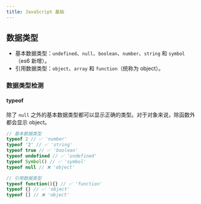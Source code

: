 ```yaml
---
title: JavaScript 基础
---
```


## 数据类型

- 基本数据类型：`undefined`、`null`、`boolean`、`number`、`string` 和 `symbol`（es6 新增）。
- 引用数据类型：`object`、`array` 和 `function`（统称为 object）。

### 数据类型检测

#### typeof

除了 `null` 之外的基本数据类型都可以显示正确的类型。对于对象来说，除函数外都会显示 object。

```js
// 基本数据类型
typeof 2 // ✅ 'number'
typeof '2' // ✅ 'string'
typeof true // ✅ 'boolean'
typeof undefined // ✅ 'undefined'
typeof Symbol() // ✅ 'symbol'
typeof null // ❌ 'object'

// 引用数据类型
typeof function(){} // ✅ 'function'
typeof {} // ✅ 'object'
typeof [] // ❌ 'object'
```
